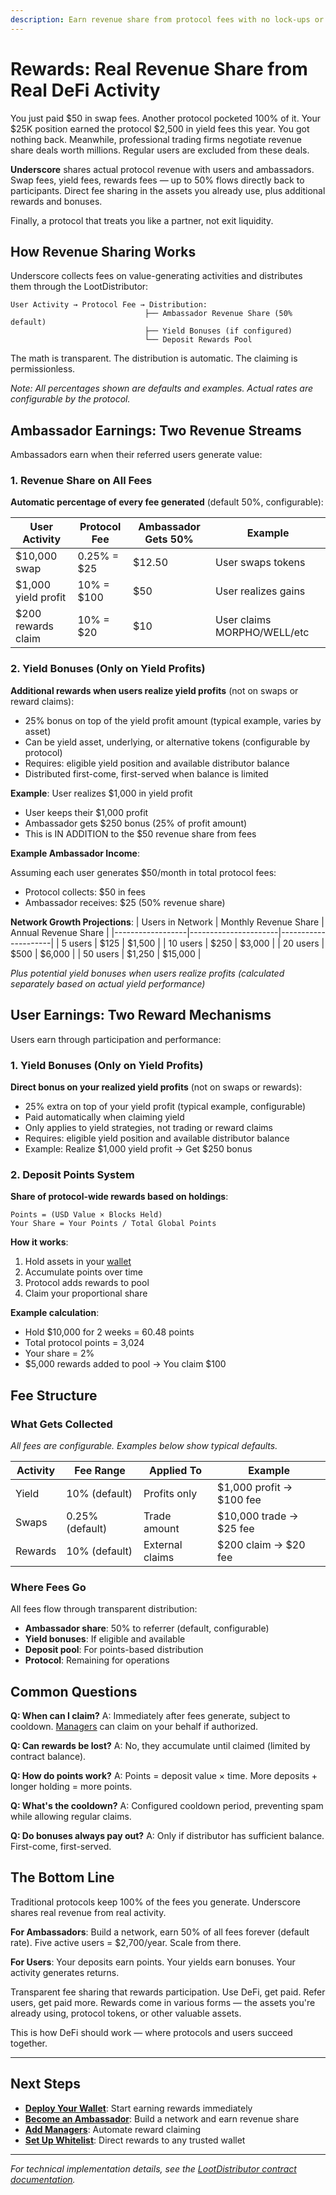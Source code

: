 ```yaml
---
description: Earn revenue share from protocol fees with no lock-ups or complex tokenomics
---
```


# Rewards: Real Revenue Share from Real DeFi Activity

You just paid $50 in swap fees. Another protocol pocketed 100% of it. Your $25K position earned the protocol $2,500 in yield fees this year. You got nothing back. Meanwhile, professional trading firms negotiate revenue share deals worth millions. Regular users are excluded from these deals.

**Underscore** shares actual protocol revenue with users and ambassadors. Swap fees, yield fees, rewards fees — up to 50% flows directly back to participants. Direct fee sharing in the assets you already use, plus additional rewards and bonuses.

Finally, a protocol that treats you like a partner, not exit liquidity.

## How Revenue Sharing Works

Underscore collects fees on value-generating activities and distributes them through the LootDistributor:

```
User Activity → Protocol Fee → Distribution:
                              ├── Ambassador Revenue Share (50% default)
                              ├── Yield Bonuses (if configured)
                              └── Deposit Rewards Pool
```

The math is transparent. The distribution is automatic. The claiming is permissionless.

_Note: All percentages shown are defaults and examples. Actual rates are configurable by the protocol._

## Ambassador Earnings: Two Revenue Streams

Ambassadors earn when their referred users generate value:

### 1. Revenue Share on All Fees

**Automatic percentage of every fee generated** (default 50%, configurable):

| User Activity       | Protocol Fee | Ambassador Gets 50% | Example                     |
| ------------------- | ------------ | ------------------- | --------------------------- |
| $10,000 swap        | 0.25% = $25  | $12.50              | User swaps tokens           |
| $1,000 yield profit | 10% = $100   | $50                 | User realizes gains         |
| $200 rewards claim  | 10% = $20    | $10                 | User claims MORPHO/WELL/etc |

### 2. Yield Bonuses (Only on Yield Profits)

**Additional rewards when users realize yield profits** (not on swaps or reward claims):

- 25% bonus on top of the yield profit amount (typical example, varies by asset)
- Can be yield asset, underlying, or alternative tokens (configurable by protocol)
- Requires: eligible yield position and available distributor balance
- Distributed first-come, first-served when balance is limited

**Example**: User realizes $1,000 in yield profit

- User keeps their $1,000 profit
- Ambassador gets $250 bonus (25% of profit amount)
- This is IN ADDITION to the $50 revenue share from fees

**Example Ambassador Income**:

Assuming each user generates $50/month in total protocol fees:

- Protocol collects: $50 in fees
- Ambassador receives: $25 (50% revenue share)

**Network Growth Projections**:
| Users in Network | Monthly Revenue Share | Annual Revenue Share |
|------------------|----------------------|---------------------|
| 5 users | $125 | $1,500 |
| 10 users | $250 | $3,000 |
| 20 users | $500 | $6,000 |
| 50 users | $1,250 | $15,000 |

_Plus potential yield bonuses when users realize profits (calculated separately based on actual yield performance)_

## User Earnings: Two Reward Mechanisms

Users earn through participation and performance:

### 1. Yield Bonuses (Only on Yield Profits)

**Direct bonus on your realized yield profits** (not on swaps or rewards):

- 25% extra on top of your yield profit (typical example, configurable)
- Paid automatically when claiming yield
- Only applies to yield strategies, not trading or reward claims
- Requires: eligible yield position and available distributor balance
- Example: Realize $1,000 yield profit → Get $250 bonus

### 2. Deposit Points System

**Share of protocol-wide rewards based on holdings**:

```
Points = (USD Value × Blocks Held)
Your Share = Your Points / Total Global Points
```

**How it works**:

1. Hold assets in your [wallet](user-wallet.md)
2. Accumulate points over time
3. Protocol adds rewards to pool
4. Claim your proportional share

**Example calculation**:

- Hold $10,000 for 2 weeks = 60.48 points
- Total protocol points = 3,024
- Your share = 2%
- $5,000 rewards added to pool → You claim $100

## Fee Structure

### What Gets Collected

_All fees are configurable. Examples below show typical defaults._

| Activity | Fee Range       | Applied To      | Example                  |
| -------- | --------------- | --------------- | ------------------------ |
| Yield    | 10% (default)   | Profits only    | $1,000 profit → $100 fee |
| Swaps    | 0.25% (default) | Trade amount    | $10,000 trade → $25 fee  |
| Rewards  | 10% (default)   | External claims | $200 claim → $20 fee     |

### Where Fees Go

All fees flow through transparent distribution:

- **Ambassador share**: 50% to referrer (default, configurable)
- **Yield bonuses**: If eligible and available
- **Deposit pool**: For points-based distribution
- **Protocol**: Remaining for operations

## Common Questions

**Q: When can I claim?**
A: Immediately after fees generate, subject to cooldown. [Managers](managers.md) can claim on your behalf if authorized.

**Q: Can rewards be lost?**
A: No, they accumulate until claimed (limited by contract balance).

**Q: How do points work?**
A: Points = deposit value × time. More deposits + longer holding = more points.

**Q: What's the cooldown?**
A: Configured cooldown period, preventing spam while allowing regular claims.

**Q: Do bonuses always pay out?**
A: Only if distributor has sufficient balance. First-come, first-served.

## The Bottom Line

Traditional protocols keep 100% of the fees you generate. Underscore shares real revenue from real activity.

**For Ambassadors**: Build a network, earn 50% of all fees forever (default rate). Five active users = $2,700/year. Scale from there.

**For Users**: Your deposits earn points. Your yields earn bonuses. Your activity generates returns.

Transparent fee sharing that rewards participation. Use DeFi, get paid. Refer users, get paid more. Rewards come in various forms — the assets you're already using, protocol tokens, or other valuable assets.

This is how DeFi should work — where protocols and users succeed together.

---

## Next Steps

- **[Deploy Your Wallet](user-wallet.md)**: Start earning rewards immediately
- **[Become an Ambassador](user-wallet.md)**: Build a network and earn revenue share
- **[Add Managers](managers.md)**: Automate reward claiming
- **[Set Up Whitelist](whitelist.md)**: Direct rewards to any trusted wallet

---

_For technical implementation details, see the [LootDistributor contract documentation](technical/)._
